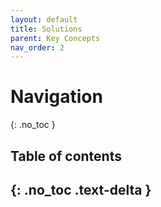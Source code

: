 ```yaml
---
layout: default
title: Solutions
parent: Key Concepts
nav_order: 2
---
```


# Navigation
{: .no_toc }

## Table of contents
{: .no_toc .text-delta }
---
